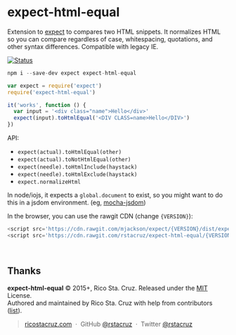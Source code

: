 # expect-html-equal

Extension to [expect] to compares two HTML snippets. It normalizes HTML so you can compare regardless of case, whitespacing, quotations, and other syntax differences. Compatible with legacy IE.

[![Status](https://travis-ci.org/rstacruz/expect-html-equal.svg?branch=master)](https://travis-ci.org/rstacruz/expect-html-equal "See test builds")

```js
npm i --save-dev expect expect-html-equal
```

```js
var expect = require('expect')
require('expect-html-equal')

it('works', function () {
  var input = '<div class="name">Hello</div>'
  expect(input).toHtmlEqual('<DIV CLASS=name>Hello</DIV>')
})
```

API:

* `expect(actual).toHtmlEqual(other)`
* `expect(actual).toNotHtmlEqual(other)`
* `expect(needle).toHtmlInclude(haystack)`
* `expect(needle).toHtmlExclude(haystack)`
* `expect.normalizeHtml`

In node/iojs, it expects a `global.document` to exist, so you might want to do
this in a jsdom environment. (eg, [mocha-jsdom])

In the browser, you can use the rawgit CDN (change `{VERSION}`):

```js
<script src='https://cdn.rawgit.com/mjackson/expect/{VERSION}/dist/expect.min.js'></script>
<script src='https://cdn.rawgit.com/rstacruz/expect-html-equal/{VERSION}/index.js'></script>
```

[expect]: https://www.npmjs.com/package/expect
[mocha-jsdom]: https://www.npmjs.com/package/mocha-jsdom

<br>

## Thanks

**expect-html-equal** © 2015+, Rico Sta. Cruz. Released under the [MIT] License.<br>
Authored and maintained by Rico Sta. Cruz with help from contributors ([list][contributors]).

> [ricostacruz.com](http://ricostacruz.com) &nbsp;&middot;&nbsp;
> GitHub [@rstacruz](https://github.com/rstacruz) &nbsp;&middot;&nbsp;
> Twitter [@rstacruz](https://twitter.com/rstacruz)

[MIT]: http://mit-license.org/
[contributors]: http://github.com/rstacruz/expect-html-equal/contributors
